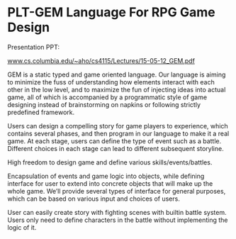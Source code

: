 # PLT-GEM Language For RPG Game Design

Presentation PPT:

www.cs.columbia.edu/~aho/cs4115/Lectures/15-05-12_GEM.pdf

GEM is a static typed and game oriented language. Our language is aiming to minimize the fuss of understanding how elements interact with each other in the low level, and to maximize the fun of injecting ideas into actual game, all of which is accompanied by a programmatic style of game designing instead of brainstorming on napkins or following strictly predefined framework.

Users can design a compelling story for game players to experience, which contains several phases, and then program in our language to make it a real game. At each stage, users can define the type of event such as a battle. Different choices in each stage can lead to different subsequent storyline.

High freedom to design game and define various skills/events/battles.

Encapsulation of events and game logic into objects, while defining interface for user to extend into concrete objects that will make up the whole game. We’ll provide several types of interface for general purposes, which can be based on various input and choices of users.

User can easily create story with fighting scenes with built­in battle system. Users only need to define characters in the battle without implementing the logic of it.
